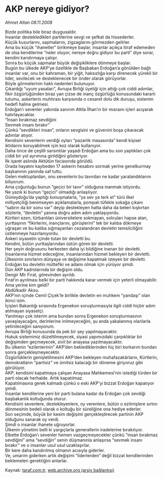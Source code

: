 # AKP nereye gidiyor?

*Ahmet Altan 08.11.2008*

<div class="yazi">Bizde politika bile biraz duygusaldır. <br/>İnsanlar destekledikleri partilerine sevgi ve şefkat da hissederler. <br/>Küçük kusurlarını, sapmalarını, zigzaglarını görmezden gelirler. <br/>Ama bu küçük “ihanetler” birikmeye başlar, insanlar açıkça itiraf edemeden de olsa kendilerine “neler oluyor, nereye doğru gidiyor bu parti” diye sorar, kendini kandırmaya çalışır. <br/>Sonra bu küçük sapmalar büyük değişikliklere dönmeye başlar. <br/>Bugün bu ülkede AKP’ye özellikle de Başbakan Erdoğan’a gönülden bağlı insanlar var, onu bir kahraman, bir yiğit, haksızlığa karşı direnecek yürekli bir lider, sevilecek ve desteklenecek bir önder olarak görüyorlar. <br/>Böyle görmelerinin haklı nedenleri bulunuyor. <br/>Çıkardığı “uyum yasaları”, Avrupa Birliği üyeliği için attığı çok ciddi adımlar, fikir özgürlüğünden biraz yan çizse de inanç özgürlüğü konusundaki kararlı tutumu, askerlerin muhtırası karşısında o cesaret dolu dik duruşu, sistemin hedefi haline gelmesi. <br/>Erdoğan’ı sevenler yakında sanırım Attila İlhan’ın bir mısraını içleri acıyarak hatırlayacaklar. <br/>“İnsan bırakmaz sevdiğini <br/>Sevmek insanı bırakır” <br/>Çünkü “sevdikleri insan”, onların sevgisini ve güvenini boşa çıkaracak adımlar atıyor. <br/>Kendisini sevenlerin verdiği oyları “pazarlık masasında” kendi kişisel iktidarını koruyabilmek için koz olarak kullanıyor. <br/>Daha önce de çeşitli sarsıntılar yaşadı Erdoğan ama bu son yaptıkları çok ciddi bir yol ayrımına girildiğini gösteriyor. <br/>İlk işaret aslında Aktütün faciasında görüldü. <br/>Orada hayatını kaybeden 17 askerin hesabını sormak yerine genelkurmay başkanının yanında saf tuttu. <br/>Gelen mektuplardan, onu sevenlerin bu tavırdan ne kadar yaralandıklarını biliyorum. <br/>Ama çoğunluğu bunun “geçici bir tavır” olduğuna inanmak istiyordu. <br/>Ne yazık ki bunun “geçici” olmadığı anlaşılıyor. <br/>Güneydoğu’da yaptığı konuşmalarla, “ya sev ya terk et” türü ilkel milliyetçiliği benimseyen açıklamalarla, pompalı tüfekle sokağa çıkanı “sabrın da bir sonu var” deyip destekleyen hatta daha da beteri kışkırtan sözlerle, “devletin” yanına doğru adım adım yaklaşıyordu. <br/>Kürtleri ezen, türbanlıları üniversitelere sokmayan, solcuları hapse atan, yurttaşının “fikirlerini, inançlarını, görüşlerini” tek bir kalıba dökmeye uğraşan ve bu kalıba sığmayanları cezalandıran devletin temsilciliğini üstlenmeye hazırlanıyordu. <br/>Askeri siyasetin içinde tutan bir devletti bu. <br/>Kendini, bütün yurttaşlarından üstün gören bir devletti. <br/>Her şeyin doğrusunu herkesten daha iyi bildiğine inanan bir devletti. <br/>İnsanlarına hizmet edeceğine, insanlarından hizmet bekleyen bir devletti. <br/>Ülkesinin sınırlarını dünyaya ve değişime kapatmak isteyen bir devletti. <br/>Erdoğan bu devletin müttefiki ve adamı olmak için yürüyor şimdi. <br/>Dün AKP kadrolarında bir değişim oldu. <br/>Dengir Mir Fırat, görevinden ayrıldı. <br/>Fırat’ın ayrılması belki bir parti hakkında karar vermek için yeterli olmayabilir. <br/>Ama yerine kim geldi? <br/>Abdülkadir Aksu. <br/>AKP’nin içinde Cemil Çiçek’le birlikte devletin en muhkem “yandaşı” olan ikinci isim. <br/>İçişleri Bakanlığı sırasında Ergenekon soruşturmasıyla ilgili ciddi hiçbir adım atılmayan siyasetçi. <br/>Yanılmayı çok isterim ama bundan sonra Ergenekon soruşturmasının yavaşlayacağını, derinlerine inilmeyeceğini, şu anda yakalanmış olanlarla yetinileceğini sanıyorum. <br/>Avrupa Birliği konusunda da pek bir şey yapılmayacaktır. <br/>Hukuk sistemimiz düzeltilmeyecek, siyasi yapımızdaki çarpıklıklar bir değişimden geçmeyecek, sivil bir anayasa yazılmayacaktır. <br/>Bu ülkenin “ezilenlerinin” AKP’den beklediklerinden hiç biri korkarım bundan sonra gerçekleşmeyecektir. <br/>Özgürlüklerin genişletilmesini AKP’den bekleyen muhafazakârların, Kürtlerin, demokratların “partisiz” ve ümitsiz kalacağı bir döneme giriyoruz gibi görülüyor. <br/>AKP, kendisini kapatmaya çalışan Anayasa Mahkemesi’nin istediği türden bir parti olacak herhalde. Artık kapatılmaz.<br/>Kapatılmasına gerek kalmadı çünkü o eski AKP’yi bizzat Erdoğan kapatıyor şimdi. <br/>İnsanlar kendilerine yeni bir parti bulana kadar da Erdoğan çok sevdiği başbakanlık koltuğunda oturur. <br/>Kendisini sevenlere, destekleyenlere, oy verenlere, bütün o ezilmişlere sırtını dönmesinin bedeli olarak o koltuğu bir süreliğine ona hediye ederler. <br/>Son seçimde, büyük bir kesim değişimi gerçekleştirecek partinin AKP olduğunu sanarak oy verdi. <br/>Şimdi o insanlar ihanete uğruyorlar. <br/>Ülkenin yönetimi belli ki yargıçlarla generallerin iradelerine bırakılıyor. <br/>Elbette Erdoğan’ı sevenler hemen vazgeçmeyecekler çünkü “insan bırakmaz sevdiğini” ama “sevdiğin” senin düşmanınla anlaşırsa “sevmek insanı bırakır” ve o insanlar usul usul uzaklaşırlar. <br/>Bir kere daha kandırılmış olmanın acısıyla giderler. <br/>Ve, umarım giderken artık değişimi “liderlerden” değil bizzat kendilerinden beklemeleri gerektiğini anlarlar.</div>

Kaynak: [taraf.com.tr](http://www.taraf.com.tr:80/makale/2578.htm), [web.archive.org (arşiv bağlantısı)](http://web.archive.org/web/20100428041930/http://www.taraf.com.tr:80/makale/2578.htm)
